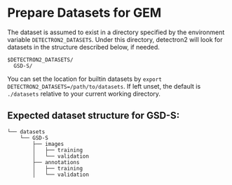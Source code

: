 # Prepare Datasets for GEM

The dataset is assumed to exist in a directory specified by the environment variable
`DETECTRON2_DATASETS`.
Under this directory, detectron2 will look for datasets in the structure described below, if needed.
```
$DETECTRON2_DATASETS/
  GSD-S/
```

You can set the location for builtin datasets by `export DETECTRON2_DATASETS=/path/to/datasets`.
If left unset, the default is `./datasets` relative to your current working directory.

[comment]: <> (The [model zoo]&#40;https://github.com/facebookresearch/MaskFormer/blob/master/MODEL_ZOO.md&#41;)

[comment]: <> (contains configs and models that use these builtin datasets.)

## Expected dataset structure for GSD-S:
```
└── datasets
    └── GSD-S
        ├── images
        │   ├── training
        │   └── validation
        ├── annotations
        │   ├── training
        │   └── validation
